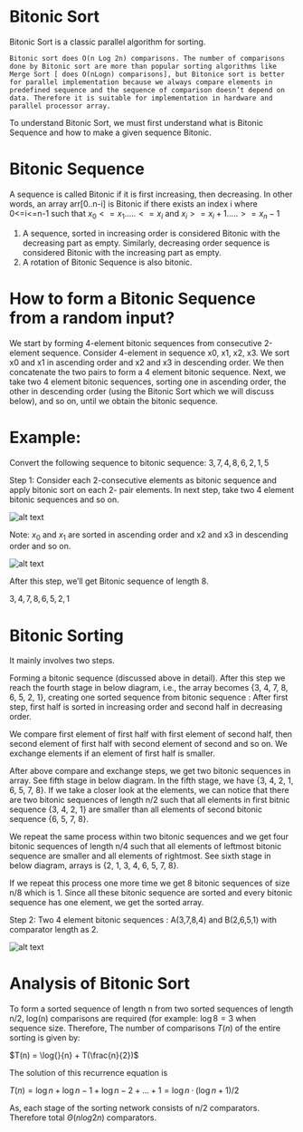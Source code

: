 # Bitonic Sort 
Bitonic Sort is a classic parallel algorithm for sorting.

    Bitonic sort does O(n Log 2n) comparisons. The number of comparisons done by Bitonic sort are more than popular sorting algorithms like Merge Sort [ does O(nLogn) comparisons], but Bitonice sort is better for parallel implementation because we always compare elements in predefined sequence and the sequence of comparison doesn’t depend on data. Therefore it is suitable for implementation in hardware and parallel processor array.

To understand Bitonic Sort, we must first understand what is Bitonic Sequence and how to make a given sequence Bitonic.

# Bitonic Sequence

A sequence is called Bitonic if it is first increasing, then decreasing. In other words, an array arr[0..n-i] is Bitonic if there exists an index i where 0<=i<=n-1 such that
                  $x_{0} <= x_{1} …..<= x_{i}$  and  $x_{i} >= x_{i}+1….. >= x_{n}-1$ 
                                      
 
   1. A sequence, sorted in increasing order is considered Bitonic with the decreasing part as empty. Similarly, decreasing order sequence is considered Bitonic with the increasing part as empty.
   2.  A rotation of Bitonic Sequence is also bitonic.
  
#  How to form a Bitonic Sequence from a random input?
We start by forming 4-element bitonic sequences from consecutive 2-element sequence. Consider 4-element in sequence x0, x1, x2, x3. We sort x0 and x1 in ascending order and x2 and x3 in descending order. We then concatenate the two pairs to form a 4 element bitonic sequence.
Next, we take two 4 element bitonic sequences, sorting one in ascending order, the other in descending order (using the Bitonic Sort which we will discuss below), and so on, until we obtain the bitonic sequence.


# Example:
Convert the following sequence to bitonic sequence: $3, 7, 4, 8, 6, 2, 1, 5$

Step 1: Consider each 2-consecutive elements as bitonic sequence and apply bitonic sort on each 2- pair elements. In next step, take two 4 element bitonic sequences and so on.

![alt text](https://cdncontribute.geeksforgeeks.org/wp-content/uploads/bit2.png)

Note: $x_{0}$ and $x_{1}$ are sorted in ascending order and x2 and x3 in descending order and so on.

![alt text](https://cdncontribute.geeksforgeeks.org/wp-content/uploads/bitonic2.png)


After this step, we’ll get Bitonic sequence of length 8.

$3, 4, 7, 8, 6, 5, 2, 1$

# Bitonic Sorting

It mainly involves two steps.

Forming a bitonic sequence (discussed above in detail). After this step we reach the fourth stage in below diagram, i.e., the array becomes {3, 4, 7, 8, 6, 5, 2, 1}, creating one sorted sequence from bitonic sequence : After first step, first half is sorted in increasing order and second half in decreasing order.

We compare first element of first half with first element of second half, then second element of first half with second element of second and so on. We exchange elements if an element of first half is smaller.

After above compare and exchange steps, we get two bitonic sequences in array. See fifth stage in below diagram. In the fifth stage, we have {3, 4, 2, 1, 6, 5, 7, 8}. If we take a closer look at the elements, we can notice that there are two bitonic sequences of length n/2 such that all elements in first bitnic sequence {3, 4, 2, 1} are smaller than all elements of second bitonic sequence {6, 5, 7, 8}.

We repeat the same process within two bitonic sequences and we get four bitonic sequences of length n/4 such that all elements of leftmost bitonic sequence are smaller and all elements of rightmost. See sixth stage in below diagram, arrays is {2, 1, 3, 4, 6, 5, 7, 8}.

If we repeat this process one more time we get 8 bitonic sequences of size n/8 which is 1. Since all these bitonic sequence are sorted and every bitonic sequence has one element, we get the sorted array.


Step 2: Two 4 element bitonic sequences : A(3,7,8,4) and B(2,6,5,1) with comparator length as 2.

![alt text](https://cdncontribute.geeksforgeeks.org/wp-content/uploads/bitonic3.png)

# Analysis of Bitonic Sort

To form a sorted sequence of length n from two sorted sequences of length n/2, log(n) comparisons are required (for example: $\log{}{8} = 3$ when sequence size. Therefore, The number of comparisons $T(n)$ of the entire sorting is given by:

$T(n) = \log{}{n} + T(\frac{n}{2})$

The solution of this recurrence equation is

$T(n) = \log{}{n} + \log{}{n}-1 + \log{}{n}-2 + … + 1 = \log{}{n} · (\log{}{n}+1) / 2$

As, each stage of the sorting network consists of n/2 comparators. Therefore total $Θ(n log2n)$ comparators.

